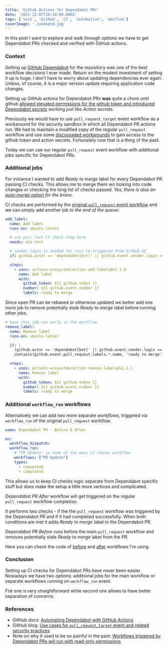 ```yaml
---
title: 'Github Actions for Dependabot PRs'
date: '2021-12-07T10:10:00.000Z'
tags: ['tech', 'GitHub', 'CI', 'automation', 'devflow']
coverImage: './weekend.jpg'
---
```


In this post I want to explore and walk through options we have to get Dependabot PRs
checked and verified with GitHub actions.


### Context

Setting up [GitHub Dependabot](https://github.blog/2020-06-01-keep-all-your-packages-up-to-date-with-dependabot/)
for the repository was one of the best workflow decisions I ever made.
Return on the modest investment of setting it up is huge.
I don't have to worry about updating dependencies ever again.
Unless, of course, it is a major version update requiring application code changes.

Setting up GitHub actions for Dependabot PRs **was** quite a chore until github
[allowed elevated permissions for the github token and introduced _Dependabot secrets_](https://github.blog/changelog/2021-10-06-github-actions-workflows-triggered-by-dependabot-prs-will-respect-permissions-key-in-workflows/)
 working just like _Action secrets_.

Previously we would have to use `pull_request_target` event workflow as
a workaround for the security sandbox in which all Dependabot PR actions run.
We had to maintain a modified copy of the regular `pull_request` workflow and use some
[discouraged workarounds](https://securitylab.github.com/research/github-actions-preventing-pwn-requests/)
to gain access to the github token and action secrets.
Fortunately now that is a thing of the past.

Today we can use our regular `pull_request` event workflow with
additional jobs specific for Dependabot PRs.

### Additional jobs

For instance I wanted to add _Ready to merge_ label for every Dependabot PR passing
CI checks.
This allows me to merge them wo looking into code changes or checking the long list of
checks passed. _Yes, there is also an
[auto-merge option](https://docs.github.com/en/code-security/supply-chain-security/keeping-your-dependencies-updated-automatically/automating-dependabot-with-github-actions#enable-auto-merge-on-a-pull-request)
for the brave._

CI checks are performed by the
[original `pull_request` event workflow](https://github.com/amalitsky/lab/blob/master/.github/workflows/pull_request.yml)
and we can simply add another job _to the end of the queue_:

```yaml
add_label:
  name: Add label
  runs-on: ubuntu-latest

  # use your last CI check step here
  needs: e2e-test

  # sender.login is needed for runs re-triggered from GitHub UI
  if: github.actor == 'dependabot[bot]' || github.event.sender.login == 'dependabot[bot]'

  steps:
    - uses: actions-ecosystem/action-add-labels@v1.1.0
      name: Add label
      with:
        github_token: ${{ github.token }}
        number: ${{ github.event.number }}
        labels: ready to merge
```

Since open PR can be rebased or otherwise updated we better add one more
job to remove potentially stale _Ready to merge_ label before running other jobs.

```yaml
# have this job run early in the workflow
remove_label:
  name: Remove label
  runs-on: ubuntu-latest

  if: |
    (github.actor == 'dependabot[bot]' || github.event.sender.login == 'dependabot[bot]') &&
    contains(github.event.pull_request.labels.*.name, 'ready to merge')

  steps:
    - uses: actions-ecosystem/action-remove-labels@v1.1.1
      name: Remove label
      with:
        github_token: ${{ github.token }}
        number: ${{ github.event.number }}
        labels: ready to merge
```

### Additional `workflow_run` workflows

Alternatively we can add two more separate _workflows_, triggered via `workflow_run`
of the original `pull_request` workflow.

```yaml
name: Dependabot PR - Before & After

on:
  workflow_dispatch:
  workflow_run:
    # "PR Update" is name of the main CI checks workflow
    workflows: ["PR Update"]
    types:
      - requested
      - completed
```

This allows us to keep CI checks logic separate from Dependabot specific stuff but
does make the setup a little more verbose and complicated.

_Dependabot PR After_ workflow will get triggered on the regular `pull_request` workflow
completion.

It performs two checks - if the the `pull_request` workflow was triggered by the
Dependabot PR and if it had completed successfully.
When both conditions are met it adds _Ready to merge_ label to the Dependabot PR.

_Dependabot PR Before_ runs before the main `pull_request` workflow and removes
potentially stale _Ready to merge_ label from the PR.

Here you can check the code of
[before](https://github.com/amalitsky/lab/blob/master/.github/workflows/depbot_pr_before.yml)
and
[after](https://github.com/amalitsky/lab/blob/master/.github/workflows/depbot_pr_after.yml)
workflows I'm using.

### Conclusion
Setting up CI checks for Dependabot PRs have never been easier.
Nowadays we have two options: additional jobs for the main workflow or separate
workflows running on `workflow_run` event.

Fist one is very straightforward while second one allows to have better separation of concerns.

### References
- GitHub docs:
  [Automating Dependabot with GitHub Actions](https://docs.github.com/en/code-security/supply-chain-security/keeping-your-dependencies-updated-automatically/automating-dependabot-with-github-actions)
- GitHub blog:
  [Use cases for `pull_request_target` event and related security practices](https://securitylab.github.com/research/github-actions-preventing-pwn-requests/)
- Note on why it used to be so painful in the past:
  [Workflows triggered by Dependabot PRs will run with read-only permissions](https://github.blog/changelog/2021-02-19-github-actions-workflows-triggered-by-dependabot-prs-will-run-with-read-only-permissions/)
